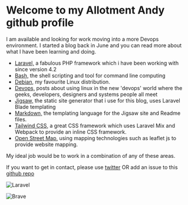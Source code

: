 # Welcome to my Allotment Andy github profile

I am available and looking for work moving into a more Devops environment. I started a blog back in June and you can read more about what I have been learning and doing.

- <a href="http://allotmentandy.github.io/blog/categories/laravel">Laravel,</a> a fabulous PHP framework which i have been working with since version 4.2 
- <a href="http://allotmentandy.github.io/blog/categories/bash">Bash,</a> the shell scripting and tool for command line computing 
- <a href="http://allotmentandy.github.io/blog/categories/debian">Debian,</a> my favourite Linux distribution.
- <a href="http://allotmentandy.github.io/blog/categories/devops">Devops,</a> posts about using linux in the new 'devops' world where the geeks, developers, designers and systems people all meet
- <a href="http://allotmentandy.github.io/blog/categories/jigsaw">Jigsaw,</a> the static site generator that i use for this blog, uses Laravel Blade templating
- <a href="http://allotmentandy.github.io/blog/categories/markdown">Markdown,</a> the templating language for the Jigsaw site and Readme files.
- <a href="http://allotmentandy.github.io/blog/categories/tailwindcss">Tailwind CSS,</a> a great CSS framework which uses Laravel Mix and Webpack to provide an inline CSS framework. 
- <a href="http://allotmentandy.github.io/blog/categories/openstreetmap">Open Street Map,</a> using mapping technologies such as leaflet js to provide website mapping. 

My ideal job would be to work in a combination of any of these areas. 

If you want to get in contact, please use [twitter](http://twitter.com/andylondon) OR add an issue to this [github repo](https://github.com/allotmentandy/allotmentandy/issues/1)



![Laravel](https://img.shields.io/badge/laravel-%23FF2D20.svg?style=social&logo=laravel&logoColor=red)

![Brave](https://img.shields.io/badge/Brave-FB542B?style=social&logo=Brave&logoColor=red)